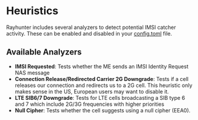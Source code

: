 # Heuristics

Rayhunter includes several analyzers to detect potential IMSI catcher activity. These can be enabled and disabled in your [config.toml](https://github.com/EFForg/rayhunter/blob/main/dist/config.toml.example) file.

## Available Analyzers

- **IMSI Requested**: Tests whether the ME sends an IMSI Identity Request NAS message
- **Connection Release/Redirected Carrier 2G Downgrade**: Tests if a cell
  releases our connection and redirects us to a 2G cell. This heuristic only
  makes sense in the US, European users may want to disable it.
- **LTE SIB6/7 Downgrade**: Tests for LTE cells broadcasting a SIB type 6 and 7
  which include 2G/3G frequencies with higher priorities
- **Null Cipher**: Tests whether the cell suggests using a null cipher (EEA0).
